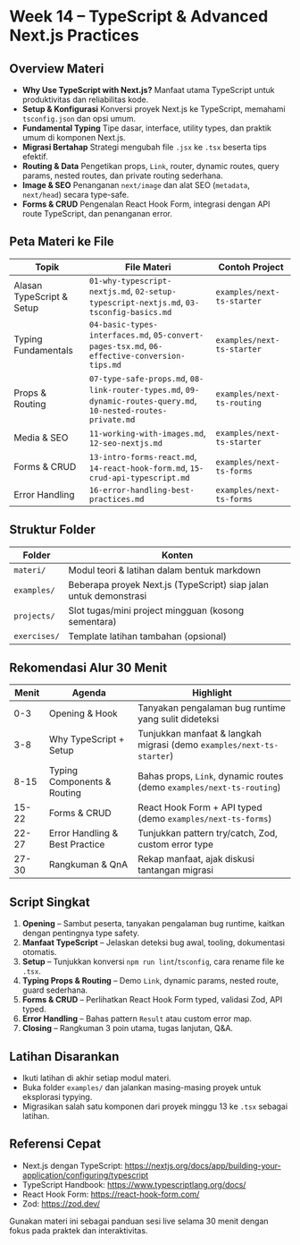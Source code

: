 # Week 14 – TypeScript & Advanced Next.js Practices

## Overview Materi
- **Why Use TypeScript with Next.js?** Manfaat utama TypeScript untuk produktivitas dan reliabilitas kode.
- **Setup & Konfigurasi** Konversi proyek Next.js ke TypeScript, memahami `tsconfig.json` dan opsi umum.
- **Fundamental Typing** Tipe dasar, interface, utility types, dan praktik umum di komponen Next.js.
- **Migrasi Bertahap** Strategi mengubah file `.jsx` ke `.tsx` beserta tips efektif.
- **Routing & Data** Pengetikan props, `Link`, router, dynamic routes, query params, nested routes, dan private routing sederhana.
- **Image & SEO** Penanganan `next/image` dan alat SEO (`metadata`, `next/head`) secara type-safe.
- **Forms & CRUD** Pengenalan React Hook Form, integrasi dengan API route TypeScript, dan penanganan error.


## Peta Materi ke File
| Topik | File Materi | Contoh Project |
| --- | --- | --- |
| Alasan TypeScript & Setup | `01-why-typescript-nextjs.md`, `02-setup-typescript-nextjs.md`, `03-tsconfig-basics.md` | `examples/next-ts-starter` |
| Typing Fundamentals | `04-basic-types-interfaces.md`, `05-convert-pages-tsx.md`, `06-effective-conversion-tips.md` | `examples/next-ts-starter` |
| Props & Routing | `07-type-safe-props.md`, `08-link-router-types.md`, `09-dynamic-routes-query.md`, `10-nested-routes-private.md` | `examples/next-ts-routing` |
| Media & SEO | `11-working-with-images.md`, `12-seo-nextjs.md` | `examples/next-ts-starter` |
| Forms & CRUD | `13-intro-forms-react.md`, `14-react-hook-form.md`, `15-crud-api-typescript.md` | `examples/next-ts-forms` |
| Error Handling | `16-error-handling-best-practices.md` | `examples/next-ts-forms` |

## Struktur Folder
| Folder | Konten |
| --- | --- |
| `materi/` | Modul teori & latihan dalam bentuk markdown |
| `examples/` | Beberapa proyek Next.js (TypeScript) siap jalan untuk demonstrasi |
| `projects/` | Slot tugas/mini project mingguan (kosong sementara) |
| `exercises/` | Template latihan tambahan (opsional) |

## Rekomendasi Alur 30 Menit
| Menit | Agenda | Highlight |
| --- | --- | --- |
| 0-3 | Opening & Hook | Tanyakan pengalaman bug runtime yang sulit dideteksi |
| 3-8 | Why TypeScript + Setup | Tunjukkan manfaat & langkah migrasi (demo `examples/next-ts-starter`) |
| 8-15 | Typing Components & Routing | Bahas props, `Link`, dynamic routes (demo `examples/next-ts-routing`) |
| 15-22 | Forms & CRUD | React Hook Form + API typed (demo `examples/next-ts-forms`) |
| 22-27 | Error Handling & Best Practice | Tunjukkan pattern try/catch, Zod, custom error type |
| 27-30 | Rangkuman & QnA | Rekap manfaat, ajak diskusi tantangan migrasi |

## Script Singkat
1. **Opening** – Sambut peserta, tanyakan pengalaman bug runtime, kaitkan dengan pentingnya type safety.
2. **Manfaat TypeScript** – Jelaskan deteksi bug awal, tooling, dokumentasi otomatis.
3. **Setup** – Tunjukkan konversi `npm run lint`/`tsconfig`, cara rename file ke `.tsx`.
4. **Typing Props & Routing** – Demo `Link`, dynamic params, nested route, guard sederhana.
5. **Forms & CRUD** – Perlihatkan React Hook Form typed, validasi Zod, API typed.
6. **Error Handling** – Bahas pattern `Result` atau custom error map.
7. **Closing** – Rangkuman 3 poin utama, tugas lanjutan, Q&A.

## Latihan Disarankan
- Ikuti latihan di akhir setiap modul materi.
- Buka folder `examples/` dan jalankan masing-masing proyek untuk eksplorasi typying.
- Migrasikan salah satu komponen dari proyek minggu 13 ke `.tsx` sebagai latihan.

## Referensi Cepat
- Next.js dengan TypeScript: https://nextjs.org/docs/app/building-your-application/configuring/typescript
- TypeScript Handbook: https://www.typescriptlang.org/docs/
- React Hook Form: https://react-hook-form.com/
- Zod: https://zod.dev/

Gunakan materi ini sebagai panduan sesi live selama 30 menit dengan fokus pada praktek dan interaktivitas.
